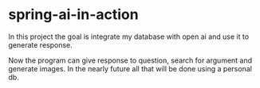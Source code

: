# spring-ai-in-action

In this project the goal is integrate my database with open ai and use it to generate response.

Now the program can give response to question, search for argument and generate images. In the nearly future all that will be done using a personal db.
